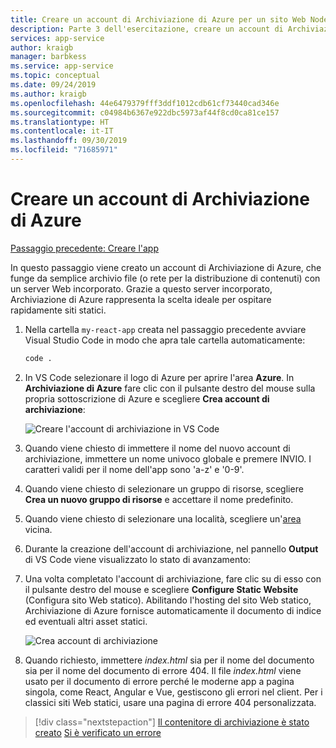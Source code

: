 ```yaml
---
title: Creare un account di Archiviazione di Azure per un sito Web Node.js statico da Visual Studio Code
description: Parte 3 dell'esercitazione, creare un account di Archiviazione di Azure
services: app-service
author: kraigb
manager: barbkess
ms.service: app-service
ms.topic: conceptual
ms.date: 09/24/2019
ms.author: kraigb
ms.openlocfilehash: 44e6479379fff3ddf1012cdb61cf73440cad346e
ms.sourcegitcommit: c04984b6367e922dbc5973af44f8cd0ca81ce157
ms.translationtype: HT
ms.contentlocale: it-IT
ms.lasthandoff: 09/30/2019
ms.locfileid: "71685971"
---
```

# <a name="create-an-azure-storage-account"></a>Creare un account di Archiviazione di Azure

[Passaggio precedente: Creare l'app](tutorial-vscode-static-website-node-02.md)

In questo passaggio viene creato un account di Archiviazione di Azure, che funge da semplice archivio file (o rete per la distribuzione di contenuti) con un server Web incorporato. Grazie a questo server incorporato, Archiviazione di Azure rappresenta la scelta ideale per ospitare rapidamente siti statici.

1. Nella cartella `my-react-app` creata nel passaggio precedente avviare Visual Studio Code in modo che apra tale cartella automaticamente:

    ```bash
    code .
    ```

1. In VS Code selezionare il logo di Azure per aprire l'area **Azure**. In **Archiviazione di Azure** fare clic con il pulsante destro del mouse sulla propria sottoscrizione di Azure e scegliere **Crea account di archiviazione**:

    ![Creare l'account di archiviazione in VS Code](media/static-website/create-storage-account.png)

1. Quando viene chiesto di immettere il nome del nuovo account di archiviazione, immettere un nome univoco globale e premere INVIO. I caratteri validi per il nome dell'app sono 'a-z' e '0-9'.

1. Quando viene chiesto di selezionare un gruppo di risorse, scegliere **Crea un nuovo gruppo di risorse** e accettare il nome predefinito.

1. Quando viene chiesto di selezionare una località, scegliere un'[area](https://azure.microsoft.com/regions/) vicina.

1. Durante la creazione dell'account di archiviazione, nel pannello **Output** di VS Code viene visualizzato lo stato di avanzamento:

1. Una volta completato l'account di archiviazione, fare clic su di esso con il pulsante destro del mouse e scegliere **Configure Static Website** (Configura sito Web statico). Abilitando l'hosting del sito Web statico, Archiviazione di Azure fornisce automaticamente il documento di indice ed eventuali altri asset statici.

    ![Crea account di archiviazione](media/static-website/configure-static-website.png)

1. Quando richiesto, immettere *index.html* sia per il nome del documento sia per il nome del documento di errore 404. Il file *index.html* viene usato per il documento di errore perché le moderne app a pagina singola, come React, Angular e Vue, gestiscono gli errori nel client. Per i classici siti Web statici, usare una pagina di errore 404 personalizzata.

> [!div class="nextstepaction"]
> [Il contenitore di archiviazione è stato creato](tutorial-vscode-static-website-node-04.md) [Si è verificato un errore](https://www.research.net/r/PWZWZ52?tutorial=node-deployment-staticwebsite&step=create-storage)

